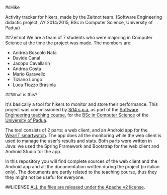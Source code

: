 #sHike

Activity tracker for hikers, made by the Zeitnot team.
(Software Engineering didactic project, AY 2014/2015, BSc in Computer Science, University of Padua)


##Zeitnot
We are a team of 7 students who were majoring in Computer Science at the time the project was made.
The members are:  
- Andrea Boscolo Nata
- Davide Canal
- Jacopo Cavallarin
- Andrea Costa
- Mario Garavello
- Tiziano Longo
- Luca Tiozzo Brasiola


##What is this?

It's basically a tool for hikers to monitor and store their performance.
This project was commissioned by [Si14 s.p.a.](http://www.si14.com/) as part of the [Software Engineering teaching course](http://www.math.unipd.it/~tullio/IS-1/2014/), for the [BSc in Computer Science](http://informatica.math.unipd.it/laurea/index.html) of the [University of Padua](http://www.unipd.it/).  

The tool consists of 2 parts: a web client, and an Android app for the [WearIT smartwatch](http://www.wearit.net/).
The app does all the monitoring while the web client is used to manage the user's results and stats.
Both parts were written in Java: we used the Spring Framework and Bootstrap for the web client and Android Studio for the app.



In this repository you will find complete sources of the web client and the Android app and all the documentation written during the project (in italian only).
The documents are partly related to the teaching course, thus they they might not be useful for everyone.

##LICENSE
[ALL the files are released under the Apache v2 license](https://github.com/ZeitnotSWE/sHike/blob/master/LICENSE).
